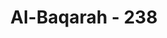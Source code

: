 ---
title: "Al-Baqarah - 238"
no: 238
arabic_no: ٢٣٨
ayah: حَافِظُوْا عَلَى الصَّلَوٰتِ وَالصَّلٰوةِ الْوُسْطٰى وَقُوْمُوْا لِلّٰهِ قٰنِتِيْنَ 
translation: "Peliharalah semua salat dan salat wustha. Dan laksanakanlah (salat) karena Allah dengan khusyuk."
tafsir: "Dalam ayat ini diterangkan keutamaan melakukan salat, dan selalu memeliharanya. Keluarga merupakan bagian dari masyarakat dan dalam memenuhi segala kebutuhan dan persoalan hidupnya banyak sekali menemui kesulitan yang kadang-kadang dapat menjerumuskannya kepada hal-hal yang dilarang agama. Karena itu telah diberi suatu cara yang baik untuk dilakukan manusia agar selalu terjamin hubungan keduniaannya dengan ketakwaan kepada Allah dengan selalu memelihara salat. Mulai dari bangun tidur sebelum melakukan kontak dengan manusia lainnya ia ingat dan bermunajah lebih dahulu dengan Allah (waktu subuh). Kemudian setelah ia berhubungan dengan masyarakat, dan mungkin sekali terjadi perbuatan yang tidak diridai Allah maka untuk mengingatkan dan menyelamatkannya, ia dipanggil untuk berhubungan lagi dengan Allah pada waktu tengah hari (salat zuhur). Begitulah seterusnya selama 24 jam. Dengan demikian selalu terjalin antara kesibukan manusia (untuk memenuhi hajat hidupnya) dengan ingat kepada Allah dan melaksanakan perintah-perintah-Nya. Hal ini mempunyai pengaruh dan membekas dalam jiwa dan kehidupan manusia sebagaimana ditegaskan bahwa dengan salat manusia dapat terhindar dari perbuatan jahat dan mungkar. Selain itu, memelihara salat adalah bukti iman kepada Allah, dan menjadi syarat mutlak bagi kehidupan seorang Muslim, menguatkan tali persaudaraan, dan dapat menjamin hak-hak manusia. Menurut riwayat Ahmad, Rasulullah saw bersabda:\n\nPerjanjian antara kami dengan kaum kafir adalah salat, siapa yang meninggalkannya (dengan sengaja) maka ia telah menjadi kafir. (Riwayat Ahmad)\n\nDalam hadis lain yang diriwayatkan oleh Ahmad dan ath-thabrani, Rasulullah saw bersabda:\n\nBarang siapa selalu memelihara salat maka ia akan dapat cahaya dan petunjuk serta akan dapat keselamatan pada hari Kiamat. Sebaliknya orang yang tidak memelihara salat maka tidak ada baginya cahaya, petunjuk dan keselamatan. Di akhirat nanti ia akan bersama Fir'aun, Haman, dan Ubai bin Khalaf di dalam neraka. (Riwayat Ahmad dan ath-thabrani)\n\nAyat-ayat di atas menjelaskan bagaimana pentingnya menjaga dan memelihara salat. Manusia yang melaksanakan perintah ini benar-benar menjadi makhluk Allah yang bertakwa dan hidupnya akan selalu aman, berada di dalam magfirah dan rida Allah.\n\nAdapun sebab turun ayat ini menurut riwayat dari Zaid bin sabit, Rasulullah saw selalu melakukan salat zuhur, meskipun pada siang hari yang panas terik yang bagi para sahabat dirasakan berat, maka turunlah ayat ini. Allah memerintahkan kepada kaum Muslimin untuk selalu menjaga salat lima waktu. Jika salat itu dilaksanakan, ia dapat memelihara diri dari berbuat hal-hal yang jahat dan mungkar. Salat dapat menjadi penenang jiwa dari segala kegelisahan yang menimpa diri. Karena itu salat merupakan tiang agama.\n\nAllah menekankan salat wustha. Salat wusta menurut jumhur Ulama ialah salat Asar. Allah mengajarkan pula, agar dalam melakukan salat kita berlaku khusyuk dan tawaduk. Sebab pemusatan pikiran kepada Allah semata-mata adalah tingkat salat yang paling baik dan salat inilah yang dapat membekas pada jiwa manusia.\n\nKarena pentingnya melaksanakan dan memelihara salat ini seorang Muslim tidak boleh meninggalkannya walau dalam keadaan bagaimanapun. Salat tetap tidak boleh ditinggalkan, meskipun dalam suasana kekhawatiran terhadap jiwa, harta, atau kedudukan. Dalam keadaan uzur, salat dapat dikerjakan menurut cara yang mungkin dilakukan, baik dalam keadaan berjalan kaki, berkendaraan, ataupun sakit. Maka setelah hilang uzur itu, terutama yang berupa kekhawatiran, hendaklah bersyukur kepada Allah, karena Allah mengajarkan kepada manusia hal-hal yang tidak diketahuinya termasuk mengenai kaifiat (cara) melakukan salat dalam masa tidak aman/dalam keadaan perang."
---